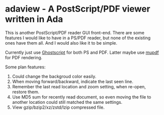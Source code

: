 adaview - A PostScript/PDF viewer written in Ada
================================================

This is another PostScript/PDF reader GUI front-end.  There are some
features I would like to have in a PS/PDF reader, but none of the
existing ones have them all.  And I would also like it to be simple.

Currently just use [Ghostscript](http://ghostscript.com)  for both PS
and PDF. Latter maybe use [mupdf](http://mupdf.com) for PDF rendering.

Some plan features:
  1. Could change the backgroud color easily.
  2. When moving forward/backward, indicate the last seen line.
  3. Remember the last read location and zoom setting, when re-open,
     restore them.
  4. Use MD5 sum for recently read document, so even moving the file
     to another location could still matched the same settings.
  5. View gzip/bzip2/xz/zstd/lzip compressed file.

